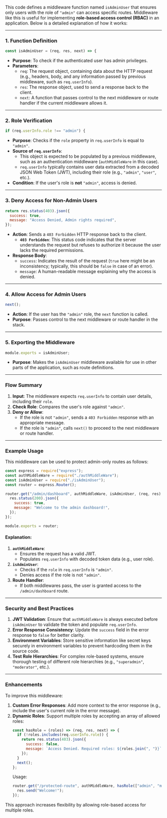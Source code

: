 This code defines a middleware function named `isAdminUser` that ensures only users with the role of `"admin"` can access specific routes. Middleware like this is useful for implementing **role-based access control (RBAC)** in an application. Below is a detailed explanation of how it works:

---

### **1. Function Definition**
```javascript
const isAdminUser = (req, res, next) => {
```

- **Purpose**: To check if the authenticated user has admin privileges.
- **Parameters**:
    - `req`: The request object, containing data about the HTTP request (e.g., headers, body, and any information passed by previous middleware, such as `req.userInfo`).
    - `res`: The response object, used to send a response back to the client.
    - `next`: A function that passes control to the next middleware or route handler if the current middleware allows it.

---

### **2. Role Verification**
```javascript
if (req.userInfo.role !== "admin") {
```

- **Purpose**: Checks if the `role` property in `req.userInfo` is equal to `"admin"`.
- **Source of `req.userInfo`**:
    - This object is expected to be populated by a previous middleware, such as an authentication middleware (`authMiddleWare` in this case).
    - `req.userInfo` typically contains user data extracted from a decoded JSON Web Token (JWT), including their role (e.g., `"admin"`, `"user"`, etc.).
- **Condition**: If the user's role is **not** `"admin"`, access is denied.

---

### **3. Deny Access for Non-Admin Users**
```javascript
return res.status(403).json({
  success: true,
  message: "Access Denied, Admin rights required",
});
```

- **Action**: Sends a `403 Forbidden` HTTP response back to the client.
    - **`403 Forbidden`**: This status code indicates that the server understands the request but refuses to authorize it because the user lacks the required permissions.
- **Response Body**:
    - `success`: Indicates the result of the request (`true` here might be an inconsistency; typically, this should be `false` in case of an error).
    - `message`: A human-readable message explaining why the access is denied.

---

### **4. Allow Access for Admin Users**
```javascript
next();
```

- **Action**: If the user has the `"admin"` role, the `next` function is called.
- **Purpose**: Passes control to the next middleware or route handler in the stack.

---

### **5. Exporting the Middleware**
```javascript
module.exports = isAdminUser;
```

- **Purpose**: Makes the `isAdminUser` middleware available for use in other parts of the application, such as route definitions.

---

### **Flow Summary**
1. **Input**: The middleware expects `req.userInfo` to contain user details, including their `role`.
2. **Check Role**: Compares the user's role against `"admin"`.
3. **Deny or Allow**:
    - If the role is not `"admin"`, sends a `403 Forbidden` response with an appropriate message.
    - If the role is `"admin"`, calls `next()` to proceed to the next middleware or route handler.

---

### **Example Usage**

This middleware can be used to protect admin-only routes as follows:

```javascript
const express = require("express");
const authMiddleWare = require("./authMiddleWare");
const isAdminUser = require("./isAdminUser");
const router = express.Router();

router.get("/admin/dashboard", authMiddleWare, isAdminUser, (req, res) => {
  res.status(200).json({
    success: true,
    message: "Welcome to the admin dashboard!",
  });
});

module.exports = router;
```

#### **Explanation**:
1. **`authMiddleWare`**:
    - Ensures the request has a valid JWT.
    - Populates `req.userInfo` with decoded token data (e.g., user role).
2. **`isAdminUser`**:
    - Checks if the `role` in `req.userInfo` is `"admin"`.
    - Denies access if the role is not `"admin"`.
3. **Route Handler**:
    - If both middlewares pass, the user is granted access to the `/admin/dashboard` route.

---

### **Security and Best Practices**
1. **JWT Validation**: Ensure that `authMiddleWare` is always executed before `isAdminUser` to validate the token and populate `req.userInfo`.
2. **Error Response Consistency**: Update the `success` field in the error response to `false` for better clarity.
3. **Environment Variables**: Store sensitive information like secret keys securely in environment variables to prevent hardcoding them in the source code.
4. **Test Role Hierarchies**: For complex role-based systems, ensure thorough testing of different role hierarchies (e.g., `"superadmin"`, `"moderator"`, etc.).

---

### **Enhancements**
To improve this middleware:
1. **Custom Error Responses**: Add more context to the error response (e.g., include the user's current role in the error message).
2. **Dynamic Roles**: Support multiple roles by accepting an array of allowed roles:
   ```javascript
   const hasRole = (roles) => (req, res, next) => {
     if (!roles.includes(req.userInfo.role)) {
       return res.status(403).json({
         success: false,
         message: `Access Denied. Required roles: ${roles.join(", ")}`,
       });
     }
     next();
   };
   ```
   Usage:
   ```javascript
   router.get("/protected-route", authMiddleWare, hasRole(["admin", "moderator"]), (req, res) => {
     res.send("Welcome!");
   });
   ```

This approach increases flexibility by allowing role-based access for multiple roles.